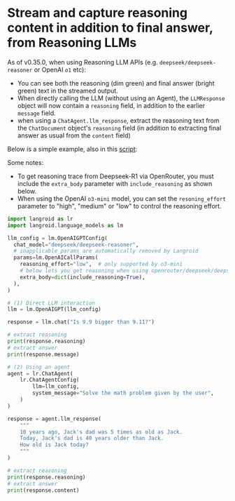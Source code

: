 # Stream and capture reasoning content in addition to final answer, from Reasoning LLMs

As of v0.35.0, when using Reasoning LLM APIs (e.g. `deepseek/deepseek-reasoner`
or OpenAI `o1` etc):

- You can see both the reasoning (dim green) and final answer (bright green) text in the streamed output.
- When directly calling the LLM (without using an Agent), the `LLMResponse` object will now contain a `reasoning` field,
  in addition to the earlier `message` field.
- when using a `ChatAgent.llm_response`, extract the reasoning text from the `ChatDocument` object's `reasoning` field
  (in addition to extracting final answer as usual from the `content` field)

Below is a simple example, also in this [script](https://github.com/langroid/langroid/blob/main/examples/reasoning/agent-reasoning.py):

Some notes: 

- To get reasoning trace from Deepseek-R1 via OpenRouter, you must include
the `extra_body` parameter with `include_reasoning` as shown below.
- When using the OpenAI `o3-mini` model, you can set the `resoning_effort` parameter
  to "high", "medium" or "low" to control the reasoning effort.

```python
import langroid as lr
import langroid.language_models as lm

llm_config = lm.OpenAIGPTConfig(
  chat_model="deepseek/deepseek-reasoner",
  # inapplicable params are automatically removed by Langroid
  params=lm.OpenAICallParams(
    reasoning_effort="low",  # only supported by o3-mini
    # below lets you get reasoning when using openrouter/deepseek/deepseek-r1
    extra_body=dict(include_reasoning=True),
  ),
)

# (1) Direct LLM interaction
llm = lm.OpenAIGPT(llm_config)

response = llm.chat("Is 9.9 bigger than 9.11?")

# extract reasoning
print(response.reasoning)
# extract answer
print(response.message)

# (2) Using an agent
agent = lr.ChatAgent(
    lr.ChatAgentConfig(
        llm=llm_config,
        system_message="Solve the math problem given by the user",
    )
)

response = agent.llm_response(
    """
    10 years ago, Jack's dad was 5 times as old as Jack.
    Today, Jack's dad is 40 years older than Jack.
    How old is Jack today?
    """
)

# extract reasoning
print(response.reasoning)
# extract answer
print(response.content)
```
